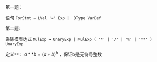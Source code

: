 第一题：

语句 `ForStmt → LVal '=' Exp |  BType VarDef`

第二题:

乘除模表达式 `MulExp → UnaryExp | MulExp ( '*' | '/' | '%' | '**' ) UnaryExp`

定义`**`： $a**b=(a+b)^b$ ，保证b是无符号整数
